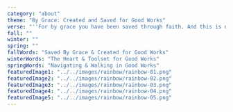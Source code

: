 ```yaml
---
category: "about"
theme: "By Grace: Created and Saved for Good Works"
verse: "''For by grace you have been saved through faith. And this is not your own doing; it is the gift of God, not a result of works, so that no one may boast. For we are his workmanship, created in Christ Jesus for good works, which God prepared beforehand, that we should walk in them.''"
fall: ""
winter: ""
spring: ""
fallWords: "Saved By Grace & Created for Good Works"
winterWords: "The Heart & Toolset for Good Works"
springWords: "Navigating & Walking in Good Works"
featuredImage1: "../../images/rainbow/rainbow-01.png"
featuredImage2: "../../images/rainbow/rainbow-02.png"
featuredImage3: "../../images/rainbow/rainbow-03.png"
featuredImage4: "../../images/rainbow/rainbow-04.png"
featuredImage5: "../../images/rainbow/rainbow-05.png"
---
```

